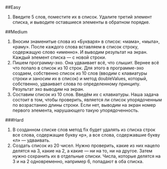 ##Easy
1. Введите 5 слов, поместите их в список. Удалите третий элемент списка, и выводите оставшиеся элементы в обратном порядке.

##Medium
1. Вносим знаменитые слова из «Букваря» в список: «мама», «мыла», «раму». После каждого слова вставляем в список строку, содержащую слово «именно». И выводим результат на экран. Каждый элемент списка — с новой строки.
2. Пишем программу-эхо. Она удваивает всё, что слышит. Вернее всё что попало в список из 10 строк. Для этого в программе-эхо создаем, собственно список из 10 слов (вводим с клавиатуры строки и заносим их в список) и метод doubleValues, который, собственно, удваивает слова по определенному принципу. Результат эхо выводим на экран.
3. Составим список из 10 слов. Введём их с клавиатуры. Наша задача состоит в том, чтобы проверить, является ли список упорядоченным по возрастанию длины строки. Если нет, выводим на экран номер первого элемента, нарушающего такую упорядоченность.

###Hard
1. В созданном списке слов метод fix будет удалять из списка строк все слова, содержащие букву «р», а все слова, содержавшие букву «л» — удваивать.
2. Создать список из 20 чисел. Нужно проверить, какие из них нацело делятся на 3, какие на 2, а какие — ни на то, ни на другое. Затем нужно сохранить их в отдельные списки. Числа, которые делятся на 3 и на 2 одновременно, например 6, попадают в оба списка.